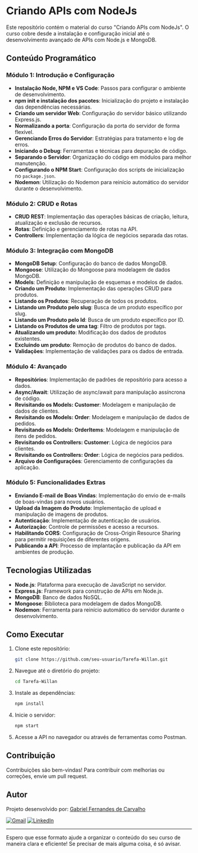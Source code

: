 
# Criando APIs com NodeJs

Este repositório contém o material do curso "Criando APIs com NodeJs". O curso cobre desde a instalação e configuração inicial até o desenvolvimento avançado de APIs com Node.js e MongoDB.

## Conteúdo Programático

### Módulo 1: Introdução e Configuração
- **Instalação Node, NPM e VS Code**: Passos para configurar o ambiente de desenvolvimento.
- **npm init e instalação dos pacotes**: Inicialização do projeto e instalação das dependências necessárias.
- **Criando um servidor Web**: Configuração do servidor básico utilizando Express.js.
- **Normalizando a porta**: Configuração da porta do servidor de forma flexível.
- **Gerenciando Erros do Servidor**: Estratégias para tratamento e log de erros.
- **Iniciando o Debug**: Ferramentas e técnicas para depuração de código.
- **Separando o Servidor**: Organização do código em módulos para melhor manutenção.
- **Configurando o NPM Start**: Configuração dos scripts de inicialização no `package.json`.
- **Nodemon**: Utilização do Nodemon para reinício automático do servidor durante o desenvolvimento.

### Módulo 2: CRUD e Rotas
- **CRUD REST**: Implementação das operações básicas de criação, leitura, atualização e exclusão de recursos.
- **Rotas**: Definição e gerenciamento de rotas na API.
- **Controllers**: Implementação da lógica de negócios separada das rotas.

### Módulo 3: Integração com MongoDB
- **MongoDB Setup**: Configuração do banco de dados MongoDB.
- **Mongoose**: Utilização do Mongoose para modelagem de dados MongoDB.
- **Models**: Definição e manipulação de esquemas e modelos de dados.
- **Criando um Produto**: Implementação das operações CRUD para produtos.
- **Listando os Produtos**: Recuperação de todos os produtos.
- **Listando um Produto pelo slug**: Busca de um produto específico por slug.
- **Listando um Produto pelo Id**: Busca de um produto específico por ID.
- **Listando os Produtos de uma tag**: Filtro de produtos por tags.
- **Atualizando um produto**: Modificação dos dados de produtos existentes.
- **Excluindo um produto**: Remoção de produtos do banco de dados.
- **Validações**: Implementação de validações para os dados de entrada.

### Módulo 4: Avançado
- **Repositórios**: Implementação de padrões de repositório para acesso a dados.
- **Async/Await**: Utilização de async/await para manipulação assíncrona de código.
- **Revisitando os Models: Customer**: Modelagem e manipulação de dados de clientes.
- **Revisitando os Models: Order**: Modelagem e manipulação de dados de pedidos.
- **Revisitando os Models: OrderItems**: Modelagem e manipulação de itens de pedidos.
- **Revisitando os Controllers: Customer**: Lógica de negócios para clientes.
- **Revisitando os Controllers: Order**: Lógica de negócios para pedidos.
- **Arquivo de Configurações**: Gerenciamento de configurações da aplicação.

### Módulo 5: Funcionalidades Extras
- **Enviando E-mail de Boas Vindas**: Implementação do envio de e-mails de boas-vindas para novos usuários.
- **Upload da Imagem do Produto**: Implementação de upload e manipulação de imagens de produtos.
- **Autenticação**: Implementação de autenticação de usuários.
- **Autorização**: Controle de permissões e acesso a recursos.
- **Habilitando CORS**: Configuração de Cross-Origin Resource Sharing para permitir requisições de diferentes origens.
- **Publicando a API**: Processo de implantação e publicação da API em ambientes de produção.

## Tecnologias Utilizadas
- **Node.js**: Plataforma para execução de JavaScript no servidor.
- **Express.js**: Framework para construção de APIs em Node.js.
- **MongoDB**: Banco de dados NoSQL.
- **Mongoose**: Biblioteca para modelagem de dados MongoDB.
- **Nodemon**: Ferramenta para reinício automático do servidor durante o desenvolvimento.

## Como Executar

1. Clone este repositório:
   ```bash
   git clone https://github.com/seu-usuario/Tarefa-Willan.git
   ```

2. Navegue até o diretório do projeto:
   ```bash
   cd Tarefa-Willan
   ```

3. Instale as dependências:
   ```bash
   npm install
   ```

4. Inicie o servidor:
   ```bash
   npm start
   ```

5. Acesse a API no navegador ou através de ferramentas como Postman.

## Contribuição

Contribuições são bem-vindas! Para contribuir com melhorias ou correções, envie um pull request.

## Autor

Projeto desenvolvido por: [Gabriel Fernandes de Carvalho](https://github.com/gabrielgfc)

[![Gmail](https://img.shields.io/badge/-Gmail-%23333?style=for-the-badge&logo=gmail&logoColor=white)](mailto:carvalhogabrielgfc@gmail.com)
[![LinkedIn](https://img.shields.io/badge/-LinkedIn-%230077B5?style=for-the-badge&logo=linkedin&logoColor=white)](https://www.linkedin.com/in/gabriel-de-carvalho-a4b9042a0/)

---

Espero que esse formato ajude a organizar o conteúdo do seu curso de maneira clara e eficiente! Se precisar de mais alguma coisa, é só avisar.
